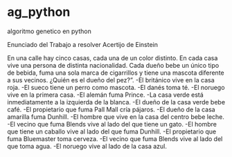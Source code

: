 # ag_python
algoritmo genetico en python

Enunciado del Trabajo a resolver
Acertijo de Einstein

En una calle hay cinco casas, cada una de un color distinto. En cada
casa vive una persona de distinta nacionalidad. Cada dueño bebe un
único tipo de bebida, fuma una sola marca de cigarrillos y tiene una
mascota diferente a sus vecinos. ¿Quién es el dueño del pez?”.
-El británico vive en la casa roja.
-El sueco tiene un perro como mascota.
-El danés toma té.
-El noruego vive en la primera casa.
-El alemán fuma Prince.
-La casa verde está inmediatamente a la izquierda de la blanca.
-El dueño de la casa verde bebe café.
-El propietario que fuma Pall Mall cría pájaros.
-El dueño de la casa amarilla fuma Dunhill.
-El hombre que vive en la casa del centro bebe leche.
-El vecino que fuma Blends vive al lado del que tiene un gato.
-El hombre que tiene un caballo vive al lado del que fuma Dunhill.
-El propietario que fuma Bluemaster toma cerveza.
-El vecino que fuma Blends vive al lado del que toma agua.
-El noruego vive al lado de la casa azul.
